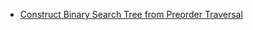 
- [Construct Binary Search Tree from Preorder Traversal](https://leetcode.com/problems/construct-binary-search-tree-from-preorder-traversal/)
